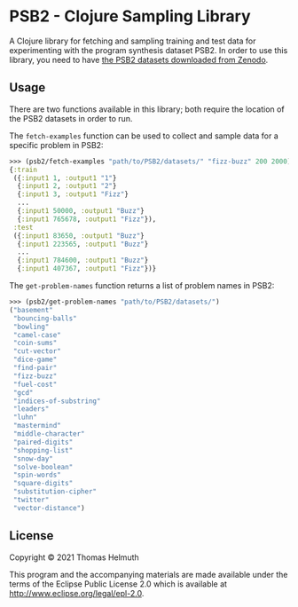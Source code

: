 # PSB2 - Clojure Sampling Library

A Clojure library for fetching and sampling training and test data for experimenting with the program synthesis dataset PSB2. In order to use this library, you need to have [the PSB2 datasets downloaded from Zenodo](https://zenodo.org/record/4678739).

## Usage

There are two functions available in this library; both require the location of the PSB2 datasets in order to run.

The `fetch-examples` function can be used to collect and sample data for a specific problem in PSB2:

```clojure
>>> (psb2/fetch-examples "path/to/PSB2/datasets/" "fizz-buzz" 200 2000)
{:train
 ({:input1 1, :output1 "1"}
  {:input1 2, :output1 "2"}
  {:input1 3, :output1 "Fizz"}
  ...
  {:input1 50000, :output1 "Buzz"}
  {:input1 765678, :output1 "Fizz"}),
 :test
 ({:input1 83650, :output1 "Buzz"}
  {:input1 223565, :output1 "Buzz"}
  ...
  {:input1 784600, :output1 "Buzz"}
  {:input1 407367, :output1 "Fizz"})}
```

The `get-problem-names` function returns a list of problem names in PSB2:

```clojure
>>> (psb2/get-problem-names "path/to/PSB2/datasets/")
("basement"
 "bouncing-balls"
 "bowling"
 "camel-case"
 "coin-sums"
 "cut-vector"
 "dice-game"
 "find-pair"
 "fizz-buzz"
 "fuel-cost"
 "gcd"
 "indices-of-substring"
 "leaders"
 "luhn"
 "mastermind"
 "middle-character"
 "paired-digits"
 "shopping-list"
 "snow-day"
 "solve-boolean"
 "spin-words"
 "square-digits"
 "substitution-cipher"
 "twitter"
 "vector-distance")
```

## License

Copyright © 2021 Thomas Helmuth

This program and the accompanying materials are made available under the
terms of the Eclipse Public License 2.0 which is available at
http://www.eclipse.org/legal/epl-2.0.
